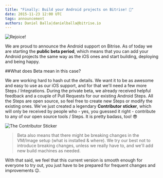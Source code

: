 ```yaml
---
title: "Finally: Build your Android projects on Bitrise! 🚀"
date: 2015-11-23 12:00 UTC
tags: announcement
authors: Daniel Balla|danielballa@bitrise.io
---
```


![Rejoice!](celebrate.gif)


We are proud to announce the Android support on Bitrise. As of today we are starting the **public beta period**, which means that you can add your Android projects the same way as the iOS ones and start building, deploying and being happy.


##What does Beta mean in this case?


We are working hard to hash out the details. We want it to be as awesome and easy to use as our iOS support, and for that we'll need a few more Steps / Integrations. During the private beta, we already received helpful feedback and a couple of Pull Requests for our existing Android Steps. All the Steps are open source, so feel free to create new Steps or modify the existing ones. We've just created a legendary **Contributor sticker**, which will only be received by people who - yes, you guessed it right - contribute to any of our open source tools / Steps. It is pretty badass, too! 😎

![The Contributor Sticker](contributor_mockup.jpg)

>Beta also means that there might be breaking changes in the VM/Image setup (what is installed & where). We try our best not to introduce breaking changes, unless we really have to, and we'll add new build machines as needed.


With that said, we feel that this current version is smooth enough for everyone to try out, you just have to be prepared for frequent changes and improvements 😉.
